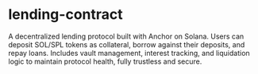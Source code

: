 # lending-contract
A decentralized lending protocol built with Anchor on Solana. Users can deposit SOL/SPL tokens as collateral, borrow against their deposits, and repay loans. Includes vault management, interest tracking, and liquidation logic to maintain protocol health, fully trustless and secure.
